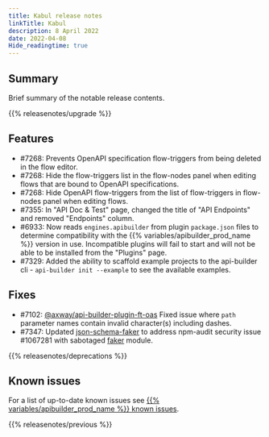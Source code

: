 ```yaml
---
title: Kabul release notes
linkTitle: Kabul
description: 8 April 2022
date: 2022-04-08
Hide_readingtime: true
---
```

## Summary

Brief summary of the notable release contents.

{{% releasenotes/upgrade %}}

<!-- ## Breaking changes -->

## Features

* #7268: Prevents OpenAPI specification flow-triggers from being deleted in the flow editor.
* #7268: Hide the flow-triggers list in the flow-nodes panel when editing flows that are bound to OpenAPI specifications.
* #7268: Hide OpenAPI flow-triggers from the list of flow-triggers in flow-nodes panel when editing flows.
* #7355: In "API Doc & Test" page, changed the title of "API Endpoints" and removed "Endpoints" column.
* #6933: Now reads `engines.apibuilder` from plugin `package.json` files to determine compatibility with the {{% variables/apibuilder_prod_name %}} version in use. Incompatible plugins will fail to start and will not be able to be installed from the "Plugins" page.
* #7329: Added the ability to scaffold example projects to the api-builder cli - `api-builder init --example` to see the available examples.

## Fixes

* #7102: [@axway/api-builder-plugin-ft-oas](https://www.npmjs.com/package/@axway/api-builder-plugin-ft-oas) Fixed issue where `path` parameter names contain invalid character(s) including dashes.
* #7347: Updated [json-schema-faker](https://www.npmjs.com/package/json-schema-faker) to address npm-audit security issue #1067281 with sabotaged [faker](https://www.npmjs.com/package/faker) module.

{{% releasenotes/deprecations %}}

<!-- Regenerate modules/plugins with api-builder-tools generate-release-notes script -->
<!-- ## Updated modules -->

<!-- ## Updated plugins -->

## Known issues

For a list of up-to-date known issues see [{{% variables/apibuilder_prod_name %}} known issues](/docs/known_issues/).

{{% releasenotes/previous %}}
